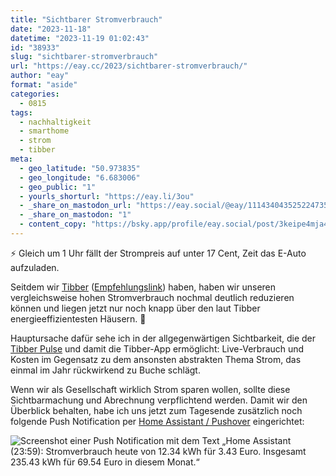 ```yaml
---
title: "Sichtbarer Stromverbrauch"
date: "2023-11-18"
datetime: "2023-11-19 01:02:43"
id: "38933"
slug: "sichtbarer-stromverbrauch"
url: "https://eay.cc/2023/sichtbarer-stromverbrauch/"
author: "eay"
format: "aside"
categories:
  - 0815
tags:
  - nachhaltigkeit
  - smarthome
  - strom
  - tibber
meta:
  - geo_latitude: "50.973835"
  - geo_longitude: "6.683006"
  - geo_public: "1"
  - yourls_shorturl: "https://eay.li/3ou"
  - _share_on_mastodon_url: "https://eay.social/@eay/111434043525224735"
  - _share_on_mastodon: "1"
  - content_copy: "https://bsky.app/profile/eay.social/post/3keipe4mja42p"
---
```


⚡️ Gleich um 1 Uhr fällt der Strompreis auf unter 17 Cent, Zeit das E-Auto aufzuladen.

Seitdem wir [Tibber](https://tibber.com/de) ([Empfehlungslink](https://invite.tibber.com/my22152p)) haben, haben wir unseren vergleichsweise hohen Stromverbrauch nochmal deutlich reduzieren können und liegen jetzt nur noch knapp über den laut Tibber energieeffizientesten Häusern. 🎉

Hauptursache dafür sehe ich in der allgegen­wärtigen Sichtbarkeit, die der [Tibber Pulse](https://tibber.com/de/store/produkt/pulse-ir) und damit die Tibber-App ermöglicht: Live-Verbrauch und Kosten im Gegensatz zu dem ansonsten abstrakten Thema Strom, das einmal im Jahr rückwirkend zu Buche schlägt.

Wenn wir als Gesellschaft wirklich Strom sparen wollen, sollte diese Sichtbarmachung und Abrechnung verpflichtend werden. Damit wir den Überblick behalten, habe ich uns jetzt zum Tagesende zusätzlich noch folgende Push Notification per [Home Assistant / Pushover](https://www.home-assistant.io/integrations/pushover/) eingerichtet:

![Screenshot einer Push Notification mit dem Text „Home Assistant (23:59): Stromverbrauch heute von 12.34 kWh für 3.43 Euro. Insgesamt 235.43 kWh für 69.54 Euro in diesem Monat.“](https://eay.cc/uploads/2023/stromverbrauch-notification.png)
